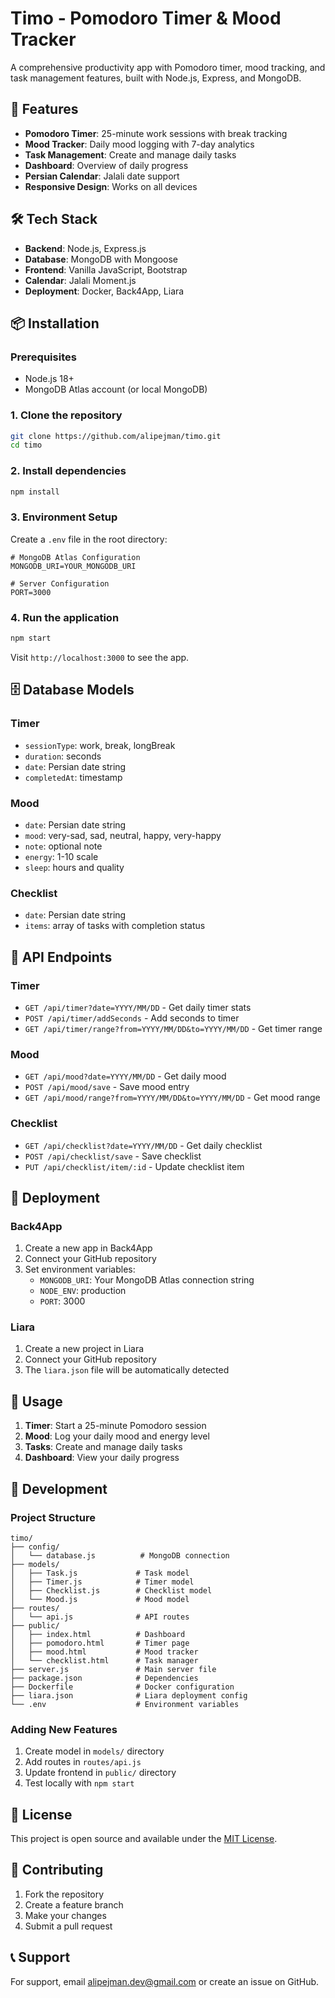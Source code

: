 # Timo - Pomodoro Timer & Mood Tracker

A comprehensive productivity app with Pomodoro timer, mood tracking, and task management features, built with Node.js, Express, and MongoDB.

## 🚀 Features

- **Pomodoro Timer**: 25-minute work sessions with break tracking
- **Mood Tracker**: Daily mood logging with 7-day analytics
- **Task Management**: Create and manage daily tasks
- **Dashboard**: Overview of daily progress
- **Persian Calendar**: Jalali date support
- **Responsive Design**: Works on all devices

## 🛠️ Tech Stack

- **Backend**: Node.js, Express.js
- **Database**: MongoDB with Mongoose
- **Frontend**: Vanilla JavaScript, Bootstrap
- **Calendar**: Jalali Moment.js
- **Deployment**: Docker, Back4App, Liara

## 📦 Installation

### Prerequisites
- Node.js 18+
- MongoDB Atlas account (or local MongoDB)

### 1. Clone the repository
```bash
git clone https://github.com/alipejman/timo.git
cd timo
```

### 2. Install dependencies
```bash
npm install
```

### 3. Environment Setup
Create a `.env` file in the root directory:

```env
# MongoDB Atlas Configuration
MONGODB_URI=YOUR_MONGODB_URI

# Server Configuration
PORT=3000
```

### 4. Run the application
```bash
npm start
```

Visit `http://localhost:3000` to see the app.

## 🗄️ Database Models

### Timer
- `sessionType`: work, break, longBreak
- `duration`: seconds
- `date`: Persian date string
- `completedAt`: timestamp

### Mood
- `date`: Persian date string
- `mood`: very-sad, sad, neutral, happy, very-happy
- `note`: optional note
- `energy`: 1-10 scale
- `sleep`: hours and quality

### Checklist
- `date`: Persian date string
- `items`: array of tasks with completion status

## 🔌 API Endpoints

### Timer
- `GET /api/timer?date=YYYY/MM/DD` - Get daily timer stats
- `POST /api/timer/addSeconds` - Add seconds to timer
- `GET /api/timer/range?from=YYYY/MM/DD&to=YYYY/MM/DD` - Get timer range

### Mood
- `GET /api/mood?date=YYYY/MM/DD` - Get daily mood
- `POST /api/mood/save` - Save mood entry
- `GET /api/mood/range?from=YYYY/MM/DD&to=YYYY/MM/DD` - Get mood range

### Checklist
- `GET /api/checklist?date=YYYY/MM/DD` - Get daily checklist
- `POST /api/checklist/save` - Save checklist
- `PUT /api/checklist/item/:id` - Update checklist item

## 🚀 Deployment

### Back4App
1. Create a new app in Back4App
2. Connect your GitHub repository
3. Set environment variables:
   - `MONGODB_URI`: Your MongoDB Atlas connection string
   - `NODE_ENV`: production
   - `PORT`: 3000

### Liara
1. Create a new project in Liara
2. Connect your GitHub repository
3. The `liara.json` file will be automatically detected

## 📱 Usage

1. **Timer**: Start a 25-minute Pomodoro session
2. **Mood**: Log your daily mood and energy level
3. **Tasks**: Create and manage daily tasks
4. **Dashboard**: View your daily progress

## 🔧 Development

### Project Structure
```
timo/
├── config/
│   └── database.js          # MongoDB connection
├── models/
│   ├── Task.js             # Task model
│   ├── Timer.js            # Timer model
│   ├── Checklist.js        # Checklist model
│   └── Mood.js             # Mood model
├── routes/
│   └── api.js              # API routes
├── public/
│   ├── index.html          # Dashboard
│   ├── pomodoro.html       # Timer page
│   ├── mood.html           # Mood tracker
│   └── checklist.html      # Task manager
├── server.js               # Main server file
├── package.json            # Dependencies
├── Dockerfile              # Docker configuration
├── liara.json              # Liara deployment config
└── .env                    # Environment variables
```

### Adding New Features
1. Create model in `models/` directory
2. Add routes in `routes/api.js`
3. Update frontend in `public/` directory
4. Test locally with `npm start`

## 📄 License

This project is open source and available under the [MIT License](LICENSE).

## 🤝 Contributing

1. Fork the repository
2. Create a feature branch
3. Make your changes
4. Submit a pull request

## 📞 Support

For support, email [alipejman.dev@gmail.com](mailto:alipejman.dev@gmail.com) or create an issue on GitHub.
